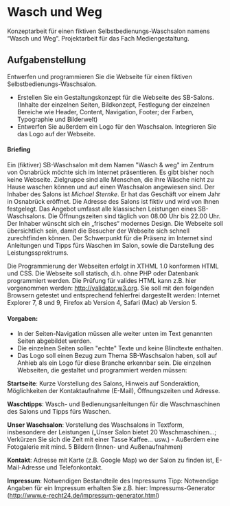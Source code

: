 # Wasch und Weg
Konzeptarbeit für einen fiktiven Selbstbedienungs-Waschsalon namens “Wasch und Weg”. Projektarbeit für das Fach Mediengestaltung.

## Aufgabenstellung ##
Entwerfen und programmieren Sie die Webseite für einen fiktiven Selbstbedienungs-Waschsalon.
- Erstellen Sie ein Gestaltungskonzept für die Webseite des SB-Salons. (Inhalte der einzelnen Seiten, Bildkonzept, Festlegung der einzelnen Bereiche wie Header, Content, Navigation, Footer; der Farben, Typographie und Bilderwelt)
- Entwerfen Sie außerdem ein Logo für den Waschsalon. Integrieren Sie das Logo auf der Webseite.

#### Briefing ####
Ein (fiktiver) SB-Waschsalon mit dem Namen "Wasch & weg" im Zentrum von Osnabrück möchte sich im Internet präsentieren. Es gibt bisher noch keine Webseite.
Zielgruppe sind alle Menschen, die ihre Wäsche nicht zu Hause waschen können und auf einen Waschsalon angewiesen sind.
Der Inhaber des Salons ist *Michael Sternke*. Er hat das Geschäft vor einem Jahr in Osnabrück eröffnet. Die Adresse des Salons ist fiktiv und wird von Ihnen festgelegt.
Das Angebot umfasst alle klassischen Leistungen eines SB-Waschsalons. Die Öffnungszeiten sind täglich von 08.00 Uhr bis 22.00 Uhr.
Der Inhaber wünscht sich ein „frisches“ modernes Design. Die Webseite soll übersichtlich sein, damit die Besucher der Webseite sich schnell zurechtfinden können.
Der Schwerpunkt für die Präsenz im Internet sind Anleitungen und Tipps fürs Waschen im Salon, sowie die Darstellung des Leistungssprektrums.

Die Programmierung der Webseiten erfolgt in XTHML 1.0 konformen HTML und CSS.
Die Webseite soll statisch, d.h. ohne PHP oder Datenbank programmiert werden.
Die Prüfung für valides HTML kann z.B. hier vorgenommen werden: http://validator.w3.org. Sie soll mit den folgenden Browsern getestet und entsprechend fehlerfrei dargestellt werden: Internet Explorer 7, 8 und 9, Firefox ab Version 4, Safari (Mac) ab Version 5.

#### Vorgaben: ####
- In der Seiten-Navigation müssen alle weiter unten im Text genannten Seiten abgebildet werden.
- Die einzelnen Seiten sollen "echte" Texte und keine Blindtexte enthalten.
- Das Logo soll einen Bezug zum Thema SB-Waschsalon haben, soll auf Anhieb als ein Logo für diese Branche erkennbar sein.
Die einzelnen Webseiten, die gestaltet und programmiert werden müssen: 

__Startseite__:
Kurze Vorstellung des Salons, Hinweis auf Sonderaktion, Möglichkeiten der Kontaktaufnahme (E-Mail), Öffnungszeiten und Adresse.

__Waschtipps__:
Wasch- und Bedienungsanleitungen für die Waschmaschinen des Salons und Tipps fürs Waschen.

__Unser Waschsalon__:
Vorstellung des Waschsalons in Textform, insbesondere der Leistungen („Unser Salon bietet 20 Waschmaschinen...; Verkürzen Sie sich die Zeit mit einer Tasse Kaffee... usw.) - Außerdem eine Fotogalerie mit mind. 5 Bildern (Innen- und Außenaufnahmen)

__Kontakt__: Adresse mit Karte (z.B. Google Map) wo der Salon zu finden ist, E-Mail-Adresse und Telefonkontakt.

__Impressum__:
Notwendigen Bestandteile des Impressums
Tipp: Notwendige Angaben für ein Impressum erhalten Sie z.B. hier: Impressums-Generator (http://www.e-recht24.de/impressum-generator.html)
